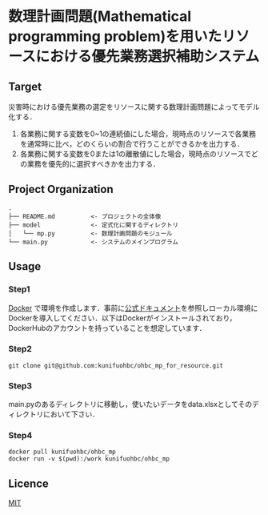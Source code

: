 数理計画問題(Mathematical programming problem)を用いたリソースにおける優先業務選択補助システム
==============================

## Target

災害時における優先業務の選定をリソースに関する数理計画問題によってモデル化する．
1. 各業務に関する変数を0~1の連続値にした場合，現時点のリソースで各業務を通常時に比べ，どのくらいの割合で行うことができるかを出力する．
2. 各業務に関する変数を0または1の離散値にした場合，現時点のリソースでどの業務を優先的に選択すべきかを出力する．

## Project Organization

    .
    ├── README.md          <- プロジェクトの全体像
    ├── model              <- 定式化に関するディレクトリ
    │   └── mp.py          <- 数理計画問題のモジュール
    └── main.py            <- システムのメインプログラム

## Usage

### Step1

[Docker](https://www.docker.com/) で環境を作成します．事前に[公式ドキュメント](https://docs.docker.com/)を参照しローカル環境にDockerを導入してください．以下はDockerがインストールされており，DockerHubのアカウントを持っていることを想定しています．

### Step2

```shell
git clone git@github.com:kunifuohbc/ohbc_mp_for_resource.git
```

### Step3

main.pyのあるディレクトリに移動し，使いたいデータをdata.xlsxとしてそのディレクトリにおいて下さい．

### Step4

```shell
docker pull kunifuohbc/ohbc_mp
docker run -v $(pwd):/work kunifuohbc/ohbc_mp
```

## Licence

[MIT](https://github.com/tcnksm/tool/blob/master/LICENCE)


